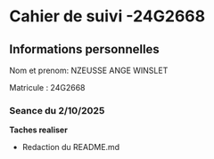 # Cahier de suivi -24G2668

## Informations personnelles

Nom et prenom: NZEUSSE ANGE WINSLET

Matricule : 24G2668

### Seance du 2/10/2025

**Taches realiser** 

- Redaction du README.md
